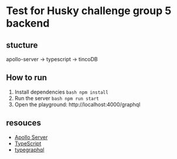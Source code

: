 # Test for Husky challenge group 5 backend
## stucture
apollo-server -> typescript -> tincoDB

## How to run

1. Install dependencies
```bash npm install```
2. Run the server
```bash npm run start```
3. Open the playground: http://localhost:4000/graphql


## resouces
- [Apollo Server](https://www.apollographql.com/docs/apollo-server/)
- [TypeScript](https://www.typescriptlang.org/)
- [typegraphql](https://typegraphql.com/)